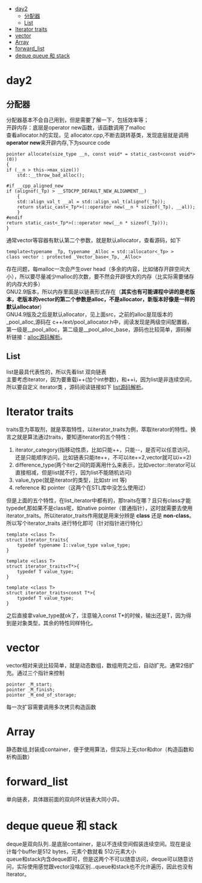 <!-- TOC -->

- [day2](#day2)
  - [分配器](#分配器)
  - [List](#list)
- [Iterator traits](#iterator-traits)
- [vector](#vector)
- [Array](#array)
- [forward\_list](#forward_list)
- [deque queue 和 stack](#deque-queue-和-stack)

<!-- /TOC -->
# day2
## 分配器
分配器基本不会自己用到，但是需要了解一下，包括效率等；  
开辟内存：底层是operator new函数，该函数调用了malloc  
查看allocator.h的实现，见 allocator.cpp,不断去跳转基类，发现底层就是调用**operator new**来开辟内存,下为source code
```
pointer allocate(size_type __n, const void* = static_cast<const void*>(0))
{
if (__n > this->max_size())
    std::__throw_bad_alloc();

#if __cpp_aligned_new
if (alignof(_Tp) > __STDCPP_DEFAULT_NEW_ALIGNMENT__)
    {
    std::align_val_t __al = std::align_val_t(alignof(_Tp));
    return static_cast<_Tp*>(::operator new(__n * sizeof(_Tp), __al));
    }
#endif
return static_cast<_Tp*>(::operator new(__n * sizeof(_Tp)));
}
```
通常vector等容器有默认第二个参数，就是默认allocator，查看源码，如下
```
template<typename _Tp, typename _Alloc = std::allocator<_Tp> >
class vector : protected _Vector_base<_Tp, _Alloc>
```
存在问题，每malloc一次会产生over head（多余的内容，比如储存开辟空间大小），所以要尽量减少malloc的次数，要不然会开辟很大的内存（比实际需要储存的内存大的多）   
GNU2.9版本，所以内存里面是以链表形式存在（**其实也有可能课程中讲的是老版本，老版本的vector的第二个参数是alloc，不是allocator，新版本好像是一样的默认allocator**）  
GNU4.9版及之后是默认allocator，见上面src，之前的alloc是现版本的_pool_alloc,源码在 c++/ext/pool_allocator.h中，阅读发现是两级空间配置器，第一级是__pool_alloc，第二级是__pool_alloc_base，源码也比较简单，源码解析链接：[alloc源码解析](https://mp.weixin.qq.com/s/ea2plCwpxqsXfk6Pt9Brvg)。
## List
list是最具代表性的，所以先看list 双向链表  
主要考虑iterator，因为要重载i++(加个int参数)，和++i，因为list是非连续空间，所以要自定义 iterator类 ，源码阅读链接如下 [list源码解析](https://mp.weixin.qq.com/s?__biz=MzkzMjQ5NTAyMg==&mid=2247483876&idx=1&sn=aba69eed274a6666695b50d0c92f759b&chksm=c25baa25f52c2333756381b72757ff8b95fdc836bac0e31c9deaf31dea660f8aba4ba1b89311#rd)。  
# Iterator traits
traits意为萃取剂，就是萃取特性，以iterator_traits为例，萃取iterator的特性。换言之就是算法通过traits，要知道iterator的五个特性：  
1. iterator_category(指移动性质，比如只能++，只能--，是否可以任意访问，还是只能顺序访问，比如链表只能ite++，不可以ite+=2,vector就可以i+=2) 
2. difference_type(两个iter之间的距离用什么来表示，比如vector::iterator可以直接相减，但是list就不行，因为list不能随机访问)
3. value_type(就是iterator的类型，比如str int 等)
4. reference 和 pointer（这两个在STL库中没怎么使用过）  

但是上面的五个特性，在list_iterator中都有的，那traits在哪？且只有class才能typedef,那如果不是class呢，如native pointer（普通指针），这时就需要去使用iterator_traits。所以iterator_traits作用就是用来分辨是 **class** 还是 **non-class**。所以写个iterator_traits 进行特化即可（针对指针进行特化）
```
template <class T>
struct iterator_traits{
    typedef typename I::value_type value_type;
}

template <class T>
struct iterator_traits<T*>{
    typedef T value_type;
}

template <class T>
struct iterator_traits<const T*>{
    typedef T value_type;
}
```
之后直接拿value_type就ok了，注意输入const T*的时候，输出还是T，因为得到是对象类型，其余的特性同样特化。  
# vector
vector相对来说比较简单，就是动态数组，数组用完之后，自动扩充。通常2倍扩充。通过三个指针来控制
```
pointer _M_start;
pointer _M_finish;
pointer _M_end_of_storage;
```
每一次扩容需要调用多次拷贝构造函数
# Array
静态数组,封装成container，便于使用算法，但实际上无ctor和dtor（构造函数和析构函数）
# forward_list
单向链表，具体跟前面的双向环状链表大同小异。
# deque queue 和 stack
deque是双向队列..是底层container，是以不连续空间假装连续空间。现在是设计每个buffer是512 bytes，元素个数就看 512/元素大小  
queue和stack内含deque即可，但是这两个不可以随意访问，deque可以随意访问，实际使用感觉跟vector没啥区别...queue和stack也不允许遍历，因此也没有Iterator。












